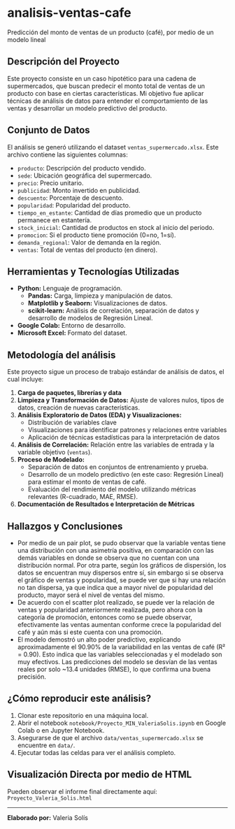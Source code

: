 # analisis-ventas-cafe
Predicción del monto de ventas de un producto (café), por medio de un modelo lineal
## Descripción del Proyecto
Este proyecto consiste en un caso hipotético para una cadena de supermercados, que buscan predecir el monto total de ventas de un producto con base en ciertas características. Mi objetivo fue aplicar técnicas de análisis de datos para entender el comportamiento de las ventas y desarrollar un modelo predictivo del producto.

## Conjunto de Datos
El análisis se generó utilizando el dataset `ventas_supermercado.xlsx`. Este archivo contiene las siguientes columnas:
- `producto`: Descripción del producto vendido.
- `sede`: Ubicación geográfica del supermercado.
- `precio`: Precio unitario.
- `publicidad`: Monto invertido en publicidad.
- `descuento`: Porcentaje de descuento.
- `popularidad`: Popularidad del producto.
- `tiempo_en_estante`: Cantidad de días promedio que un producto permanece en estantería.
- `stock_inicial`: Cantidad de productos en stock al inicio del periodo.
- `promocion`: Si el producto tiene promoción (0=no, 1=sí).
- `demanda_regional`: Valor de demanda en la región.
- `ventas`: Total de ventas del producto (en dinero). 

## Herramientas y Tecnologías Utilizadas
- **Python:** Lenguaje de programación.
    - **Pandas:** Carga, limpieza y manipulación de datos.
    - **Matplotlib y Seaborn:** Visualizaciones de datos.
    - **scikit-learn:** Análisis de correlación, separación de datos y desarrollo de modelos de Regresión Lineal.
- **Google Colab:** Entorno de desarrollo.
- **Microsoft Excel:** Formato del dataset.

## Metodología del análisis
Este proyecto sigue un proceso de trabajo estándar de análisis de datos, el cual incluye:
1.  **Carga de paquetes, librerías y data**  
2.  **Limpieza y Transformación de Datos:** Ajuste de valores nulos, tipos de datos, creación de nuevas características. 
3.  **Análisis Exploratorio de Datos (EDA) y Visualizaciones:**
    * Distribución de variables clave
    * Visualizaciones para identificar patrones y relaciones entre variables
    * Aplicación de técnicas estadísticas para la interpretación de datos
4.  **Análisis de Correlación:** Relación entre las variables de entrada y la variable objetivo (`ventas`). 
5.  **Proceso de Modelado:**
    * Separación de datos en conjuntos de entrenamiento y prueba.
    * Desarrollo de un modelo predictivo (en este caso: Regresión Lineal) para estimar el monto de ventas de café.
    * Evaluación del rendimiento del modelo utilizando métricas relevantes (R-cuadrado, MAE, RMSE).
6.  **Documentación de Resultados e Interpretación de Métricas** 

## Hallazgos y Conclusiones
* Por medio de un pair plot, se pudo observar que la variable ventas tiene una distribución con una asimetría positiva, en comparación con las demás variables en donde se observa que no cuentan con una distribución normal. Por otra parte, según los gráficos de dispersión, los datos se encuentran muy dispersos entre sí, sin embargo si se observa el gráfico de ventas y popularidad, se puede ver que si hay una relación no tan dispersa, ya que indica que a mayor nivel de popularidad del producto, mayor será el nivel de ventas del mismo.
* De acuerdo con el scatter plot realizado, se puede ver la relación de ventas y popularidad anteriormente realizada, pero ahora con la categoría de promoción, entonces como se puede observar, efectivamente las ventas aumentan conforme crece la popularidad del café y aún más si este cuenta con una promoción.
* El modelo demostró un alto poder predictivo, explicando aproximadamente el 90.90% de la variabilidad en las ventas de café (R² = 0.90). Esto indica que las variables seleccionadas y el modelado son muy efectivos. Las predicciones del modelo se desvían de las ventas reales por solo ~13.4 unidades (RMSE), lo que confirma una buena precisión.

## ¿Cómo reproducir este análisis?
1.  Clonar este repositorio en una máquina local.
2.  Abrir el notebook `notebook/Proyecto_MIN_ValeriaSolis.ipynb` en Google Colab o en Jupyter Notebook.
3.  Asegurarse de que el archivo `data/ventas_supermercado.xlsx` se encuentre en `data/`.
4.  Ejecutar todas las celdas para ver el análisis completo.

## Visualización Directa por medio de HTML
Pueden observar el informe final directamente aquí: `Proyecto_Valeria_Solis.html`

---
**Elaborado por:** Valeria Solís
